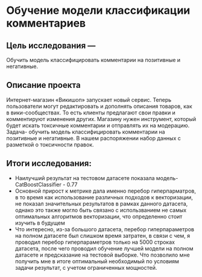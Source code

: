 # Обучение модели классификации комментариев


## Цель исследования — 
Обучить модель классифицировать комментарии на позитивные и негативные. 

## Описание проекта

Интернет-магазин «Викишоп» запускает новый сервис. Теперь пользователи могут редактировать и дополнять описания товаров, как в вики-сообществах. То есть клиенты предлагают свои правки и комментируют изменения других. Магазину нужен инструмент, который будет искать токсичные комментарии и отправлять их на модерацию.
Задача- обучить модель классифицировать комментарии на позитивные и негативные. В нашем распоряжении набор данных с разметкой о токсичности правок.

## Итоги исследования:

- Наилучший результат на тестовом датасете показала модель- CatBoostClassifier - 0.77
- Основной прирост к метрике дала именно перебор гиперпарматров, в то время как использование различных подходов к векторизации, не показал значительных результатов в рамках данного датасета, однако это также могло быть связано с использванием не самых оптимальных алгоритмов векторизации, что определенно стоит изучить в будущем
- Что интересно, из-за большого датасета, перебор гиперпараметров на полном датасете был слишком время затратен, в связи с чем, я проводил перебор гиперпараметров только на 5000 строках датасета, после чего проводил обучение лучшей модели на полном датасете и предсказание на тестовой выборке. Что позволило мне получить мне в итоге оптимальный необходимый по условиям задачи результат, с учетом ограниченных мощностей.
